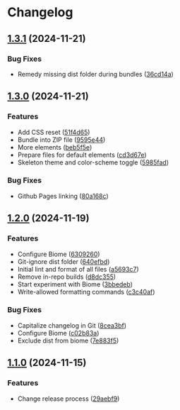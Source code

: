 # Changelog

## [1.3.1](https://github.com/Office-of-Digital-Services/California-Design-System/compare/v1.3.0...v1.3.1) (2024-11-21)


### Bug Fixes

* Remedy missing dist folder during bundles ([36cd14a](https://github.com/Office-of-Digital-Services/California-Design-System/commit/36cd14a7323f42dcc1ef2b1b2efa032c8927dedb))

## [1.3.0](https://github.com/Office-of-Digital-Services/California-Design-System/compare/v1.2.0...v1.3.0) (2024-11-21)


### Features

* Add CSS reset ([51f4d65](https://github.com/Office-of-Digital-Services/California-Design-System/commit/51f4d659b1430d33e5ee2ae8884bbb3ad74cc92f))
* Bundle into ZIP file ([9595e44](https://github.com/Office-of-Digital-Services/California-Design-System/commit/9595e44cb819bdd1c39b5e1ec5fd7603a23f0bf6))
* More elements ([beb5f5e](https://github.com/Office-of-Digital-Services/California-Design-System/commit/beb5f5ea6a8e8e9b32e90022cc4906d4ceadbee3))
* Prepare files for default elements ([cd3d67e](https://github.com/Office-of-Digital-Services/California-Design-System/commit/cd3d67ede331a5f1346a9e12aab7b4d27da3a540))
* Skeleton theme and color-scheme toggle ([5985fad](https://github.com/Office-of-Digital-Services/California-Design-System/commit/5985fadf9b5c2b7d75af5388d9ce87a4eb3c1d79))


### Bug Fixes

* Github Pages linking ([80a168c](https://github.com/Office-of-Digital-Services/California-Design-System/commit/80a168c8bd510619427f8a08a4d443da9034e14c))

## [1.2.0](https://github.com/Office-of-Digital-Services/California-Design-System/compare/v1.1.0...v1.2.0) (2024-11-19)


### Features

* Configure Biome ([6309260](https://github.com/Office-of-Digital-Services/California-Design-System/commit/63092608711cd35992620a8acaa455f6395064bc))
* Git-ignore dist folder ([640efbd](https://github.com/Office-of-Digital-Services/California-Design-System/commit/640efbda96d2a78c983e5c5ab93a3bb224543fd6))
* Initial lint and format of all files ([a5693c7](https://github.com/Office-of-Digital-Services/California-Design-System/commit/a5693c7ce847eb940b5c996cc8001edb095e6e6d))
* Remove in-repo builds ([d8dc355](https://github.com/Office-of-Digital-Services/California-Design-System/commit/d8dc355c411aac3310938037b4e521c543ca6f67))
* Start experiment with Biome ([3bbedeb](https://github.com/Office-of-Digital-Services/California-Design-System/commit/3bbedeb42928951b91f5f3d63290e778773e0e0c))
* Write-allowed formatting commands ([c3c40af](https://github.com/Office-of-Digital-Services/California-Design-System/commit/c3c40af4596acb4db20c31de774f3d9febc2c088))


### Bug Fixes

* Capitalize changelog in Git ([8cea3bf](https://github.com/Office-of-Digital-Services/California-Design-System/commit/8cea3bf224a6a0aee708f941d42fe2b85bbd2c93))
* Configure Biome ([c02b83a](https://github.com/Office-of-Digital-Services/California-Design-System/commit/c02b83a284d0b61846c3799188c3aa60179168c9))
* Exclude dist from biome ([7e883f5](https://github.com/Office-of-Digital-Services/California-Design-System/commit/7e883f565f2e4d4260e08272ac1e2a9199a7d218))

## [1.1.0](https://github.com/Office-of-Digital-Services/California-Design-System/compare/v1.0.5...v1.1.0) (2024-11-15)


### Features

* Change release process ([29aebf9](https://github.com/Office-of-Digital-Services/California-Design-System/commit/29aebf9984fe64d53f7e67e439c900e7533dc5c3))
